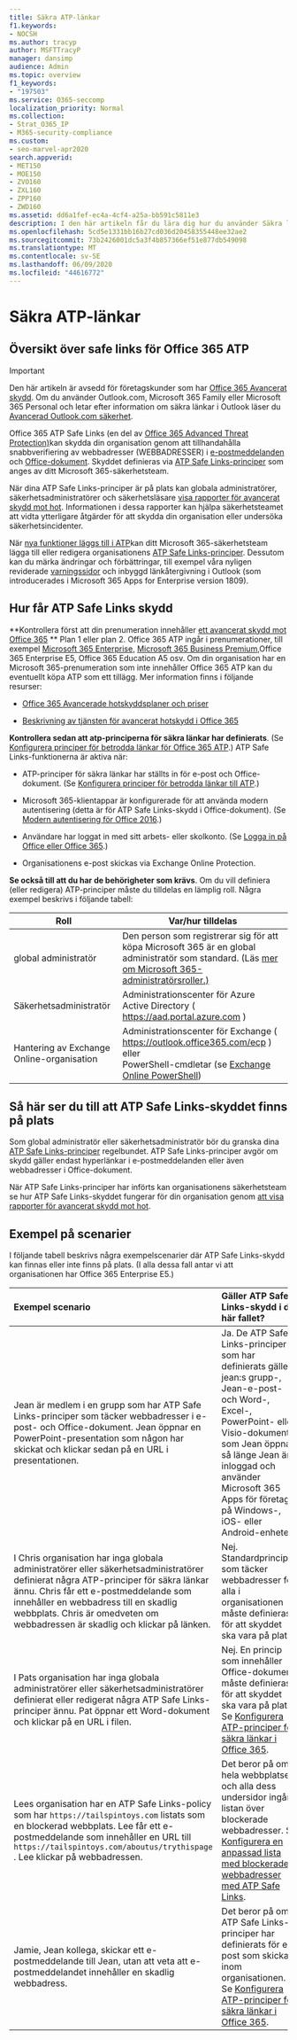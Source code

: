 ```yaml
---
title: Säkra ATP-länkar
f1.keywords:
- NOCSH
ms.author: tracyp
author: MSFTTracyP
manager: dansimp
audience: Admin
ms.topic: overview
f1_keywords:
- "197503"
ms.service: O365-seccomp
localization_priority: Normal
ms.collection:
- Strat_O365_IP
- M365-security-compliance
ms.custom:
- seo-marvel-apr2020
search.appverid:
- MET150
- MOE150
- ZVO160
- ZXL160
- ZPP160
- ZWD160
ms.assetid: dd6a1fef-ec4a-4cf4-a25a-bb591c5811e3
description: I den här artikeln får du lära dig hur du använder Säkra länkar för att skydda din organisation från nätfiske och andra attacker.
ms.openlocfilehash: 5cd5e1331bb16b27cd036d20458355448ee32ae2
ms.sourcegitcommit: 73b2426001dc5a3f4b857366ef51e877db549098
ms.translationtype: MT
ms.contentlocale: sv-SE
ms.lasthandoff: 06/09/2020
ms.locfileid: "44616772"
---
```

# <a name="atp-safe-links"></a>Säkra ATP-länkar

## <a name="overview-of-office-365-atp-safe-links"></a>Översikt över safe links för Office 365 ATP

> [!IMPORTANT]
> Den här artikeln är avsedd för företagskunder som har [Office 365 Avancerat skydd](office-365-atp.md). Om du använder Outlook.com, Microsoft 365 Family eller Microsoft 365 Personal och letar efter information om säkra länkar i Outlook läser du [Avancerad Outlook.com säkerhet](https://support.microsoft.com/office/882d2243-eab9-4545-a58a-b36fee4a46e2).

Office 365 ATP Safe Links (en del av [Office 365 Advanced Threat Protection)](office-365-atp.md)kan skydda din organisation genom att tillhandahålla snabbverifiering av webbadresser (WEBBADRESSER) i [e-postmeddelanden](how-atp-safe-links-works.md#how-atp-safe-links-works-with-urls-in-email) och [Office-dokument](how-atp-safe-links-works.md#how-atp-safe-links-works-with-urls-in-office-documents). Skyddet definieras via [ATP Safe Links-principer](set-up-atp-safe-links-policies.md) som anges av ditt Microsoft 365-säkerhetsteam.

När dina ATP Safe Links-principer är på plats kan globala administratörer, säkerhetsadministratörer och säkerhetsläsare [visa rapporter för avancerat skydd mot hot](view-reports-for-atp.md). Informationen i dessa rapporter kan hjälpa säkerhetsteamet att vidta ytterligare åtgärder för att skydda din organisation eller undersöka säkerhetsincidenter.

När [nya funktioner läggs till i ATP](office-365-atp.md#new-features-in-office-365-atp)kan ditt Microsoft 365-säkerhetsteam lägga till eller redigera organisationens [ATP Safe Links-principer](set-up-atp-safe-links-policies.md). Dessutom kan du märka ändringar och förbättringar, till exempel våra nyligen reviderade [varningssidor](atp-safe-links-warning-pages.md) och inbyggd länkåtergivning i Outlook (som introducerades i Microsoft 365 Apps for Enterprise version 1809).

## <a name="how-to-get-atp-safe-links-protection"></a>Hur får ATP Safe Links skydd

**Kontrollera först att din prenumeration innehåller [ett avancerat skydd mot Office 365](office-365-atp.md) ** Plan 1 eller plan 2. Office 365 ATP ingår i prenumerationer, till exempel [Microsoft 365 Enterprise,](https://www.microsoft.com/microsoft-365/enterprise/home) [Microsoft 365 Business Premium,](https://www.microsoft.com/microsoft-365/business)Office 365 Enterprise E5, Office 365 Education A5 osv. Om din organisation har en Microsoft 365-prenumeration som inte innehåller Office 365 ATP kan du eventuellt köpa ATP som ett tillägg. Mer information finns i följande resurser:

- [Office 365 Avancerade hotskyddsplaner och priser](https://products.office.com/exchange/advance-threat-protection)

- [Beskrivning av tjänsten för avancerat hotskydd i Office 365](https://docs.microsoft.com/office365/servicedescriptions/office-365-advanced-threat-protection-service-description)

**Kontrollera sedan att atp-principerna för säkra länkar har definierats**. (Se [Konfigurera principer för betrodda länkar för Office 365 ATP](set-up-atp-safe-links-policies.md).) ATP Safe Links-funktionerna är aktiva när:

- ATP-principer för säkra länkar har ställts in för e-post och Office-dokument. (Se [Konfigurera principer för betrodda länkar till ATP](set-up-atp-safe-links-policies.md).)

- Microsoft 365-klientappar är konfigurerade för att använda modern autentisering (detta är för ATP Safe Links-skydd i Office-dokument). (Se [Modern autentisering för Office 2016](https://docs.microsoft.com/office365/enterprise/modern-auth-for-office-2013-and-2016).)

- Användare har loggat in med sitt arbets- eller skolkonto. (Se [Logga in på Office eller Office 365](https://support.office.com/article/b9582171-fd1f-4284-9846-bdd72bb28426).)

- Organisationens e-post skickas via Exchange Online Protection.

**Se också till att du har de behörigheter som krävs**. Om du vill definiera (eller redigera) ATP-principer måste du tilldelas en lämplig roll. Några exempel beskrivs i följande tabell:

|Roll|Var/hur tilldelas|
|---------|---------|
|global administratör|Den person som registrerar sig för att köpa Microsoft 365 är en global administratör som standard. (Läs [mer om Microsoft 365-administratörsroller.)](https://docs.microsoft.com/microsoft-365/admin/add-users/about-admin-roles)|
|Säkerhetsadministratör|Administrationscenter för Azure Active Directory ( <https://aad.portal.azure.com> )|
|Hantering av Exchange Online-organisation|Administrationscenter för Exchange ( <https://outlook.office365.com/ecp> ) <br>eller <br>  PowerShell-cmdletar (se [Exchange Online PowerShell](https://docs.microsoft.com/powershell/exchange/exchange-online-powershell))|

## <a name="how-to-make-sure-atp-safe-links-protection-is-in-place"></a>Så här ser du till att ATP Safe Links-skyddet finns på plats

Som global administratör eller säkerhetsadministratör bör du granska dina [ATP Safe Links-principer](set-up-atp-safe-links-policies.md) regelbundet. ATP Safe Links-principer avgör om skydd gäller endast hyperlänkar i e-postmeddelanden eller även webbadresser i Office-dokument.

När ATP Safe Links-principer har införts kan organisationens säkerhetsteam se hur ATP Safe Links-skyddet fungerar för din organisation genom [att visa rapporter för avancerat skydd mot hot](view-reports-for-atp.md).

## <a name="example-scenarios"></a>Exempel på scenarier

I följande tabell beskrivs några exempelscenarier där ATP Safe Links-skydd kan finnas eller inte finns på plats. (I alla dessa fall antar vi att organisationen har Office 365 Enterprise E5.)

|**Exempel scenario**|**Gäller ATP Safe Links-skydd i det här fallet?**|
|:-----|:-----|
|Jean är medlem i en grupp som har ATP Safe Links-principer som täcker webbadresser i e-post- och Office-dokument. Jean öppnar en PowerPoint-presentation som någon har skickat och klickar sedan på en URL i presentationen.|Ja. De ATP Safe Links-principer som har definierats gäller jean:s grupp-, Jean-e-post- och Word-, Excel-, PowerPoint- eller Visio-dokument som Jean öppnar, så länge Jean är inloggad och använder Microsoft 365 Apps för företag på Windows-, iOS- eller Android-enheter.|
|I Chris organisation har inga globala administratörer eller säkerhetsadministratörer definierat några ATP-principer för säkra länkar ännu. Chris får ett e-postmeddelande som innehåller en webbadress till en skadlig webbplats. Chris är omedveten om webbadressen är skadlig och klickar på länken.|Nej. Standardprincipen som täcker webbadresser för alla i organisationen måste definieras för att skyddet ska vara på plats.|
|I Pats organisation har inga globala administratörer eller säkerhetsadministratörer definierat eller redigerat några ATP Safe Links-principer ännu. Pat öppnar ett Word-dokument och klickar på en URL i filen.|Nej. En princip som innehåller Office-dokument måste definieras för att skyddet ska vara på plats. Se [Konfigurera ATP-principer för säkra länkar i Office 365](set-up-atp-safe-links-policies.md).|
|Lees organisation har en ATP Safe Links-policy som har `https://tailspintoys.com` listats som en blockerad webbplats. Lee får ett e-postmeddelande som innehåller en URL till `https://tailspintoys.com/aboutus/trythispage` . Lee klickar på webbadressen.|Det beror på om hela webbplatsen och alla dess undersidor ingår i listan över blockerade webbadresser. Se [Konfigurera en anpassad lista med blockerade webbadresser med ATP Safe Links](set-up-a-custom-blocked-urls-list-atp.md).|
|Jamie, Jean kollega, skickar ett e-postmeddelande till Jean, utan att veta att e-postmeddelandet innehåller en skadlig webbadress.|Det beror på om ATP Safe Links-principer har definierats för e-post som skickas inom organisationen. Se [Konfigurera ATP-principer för säkra länkar i Office 365](set-up-atp-safe-links-policies.md).|

